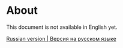 
About
=====

This document is not available in English yet.

[Russian version | Версия на русском языке](https://github.com/urmuzov/closure-maven/blob/master/compiler-plugin/README.rus.md)